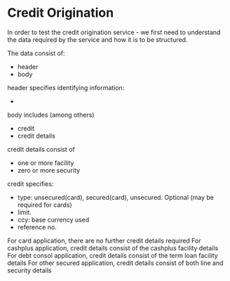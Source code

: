 # Credit Origination 

In order to test the credit origination service - we first need to understand
the data required by the service and how it is to be structured.

The data consist of:
- header
- body

header specifies identifying information:
- <todo>

body includes (among others)
- credit 
- credit details

credit details consist of
- one or more facility
- zero or more security

credit specifies:
- type: unsecured(card), secured(card), unsecured. Optional (may be required for cards)
- limit. 
- ccy: base currency used
- reference no. 


For card application, there are no further credit details required
For cashplus application, credit details consist of the cashplus facility details  
For debt consol application, credit details consist of the term loan facility details
For other secured application, credit details consist of both line and security details 

